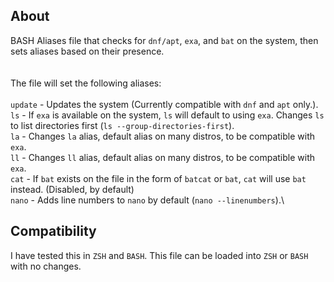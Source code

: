 ## About
BASH Aliases file that checks for `dnf/apt`, `exa`, and `bat` on the system, then sets aliases based on their presence.
\
\
\
The file will set the following aliases:\
\
`update` - Updates the system (Currently compatible with `dnf` and `apt` only.).\
`ls` - If `exa` is available on the system, `ls` will default to using `exa`. Changes `ls` to list directories first (`ls --group-directories-first`).\
`la` - Changes `la` alias, default alias on many distros, to be compatible with `exa`.\
`ll` - Changes `ll` alias, default alias on many distros, to be compatible with `exa`.\
`cat` - If `bat` exists on the file in the form of `batcat` or `bat`, `cat` will use `bat` instead. (Disabled, by default)\
`nano` - Adds line numbers to `nano` by default (`nano --linenumbers`).\

## Compatibility
I have tested this in `ZSH` and `BASH`. This file can be loaded into `ZSH` or `BASH` with no changes. 
